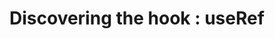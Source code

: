 # Discovering the hook : useRef 

[Cloning the starter]:(https://raw.githubusercontent.com/codiku/ressources/master/clone_useRef_starter_command.txt)
[Git branch]:(https://github.com/codiku/react-native-advanced-concepts/tree/004-EN-use-ref)